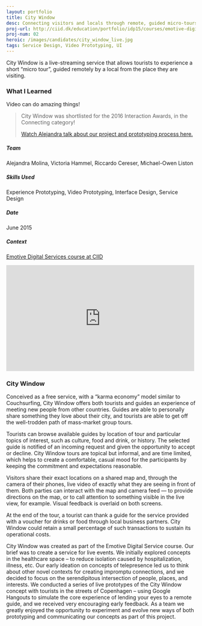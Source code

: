 ```yaml
---
layout: portfolio
title: City Window
desc: Connecting visitors and locals through remote, guided micro-tours 
proj-url: http://ciid.dk/education/portfolio/idp15/courses/emotive-digital-services/projects/city-window/
proj-num: 02
heroic: /images/candidates/city_window_live.jpg
tags: Service Design, Video Prototyping, UI
---
```



City Window is a live-streaming service that allows tourists to experience a short “micro tour”, guided remotely by a local from the place they are visiting.

### What I Learned
Video can do amazing things!

> City Window was shortlisted for the 2016 Interaction Awards, in the Connecting category!
>
> [Watch Alejandra talk about our project and prototyping process here.](http://awards.ixda.org/entry/2016/city-window/)

##### Team
Alejandra Molina, Victoria Hammel, Riccardo Cereser, Michael-Owen Liston

##### Skills Used
Experience Prototyping, Video Prototyping, Interface Design, Service Design

##### Date
June 2015

##### Context
[Emotive Digital Services course at CIID](http://ciid.dk/education/portfolio/idp15/courses/emotive-digital-services/projects/city-window/)

<iframe src="https://player.vimeo.com/video/138462032?byline=0&portrait=0" width="500" height="281" frameborder="0" webkitallowfullscreen mozallowfullscreen allowfullscreen></iframe>

### City Window

Conceived as a free service, with a “karma economy” model similar to Couchsurfing, City Window offers both tourists and guides an experience of meeting new people from other countries. Guides are able to personally share something they love about their city, and tourists are able to get off the well-trodden path of mass-market group tours.

Tourists can browse available guides by location of tour and particular topics of interest, such as culture, food and drink, or history. The selected guide is notified of an incoming request and given the opportunity to accept or decline. City Window tours are topical but informal, and are time limited, which helps to create a comfortable, casual mood for the participants by keeping the commitment and expectations reasonable.

Visitors share their exact locations on a shared map and, through the camera of their phones, live video of exactly what they are seeing in front of them. Both parties can interact with the map and camera feed — to provide directions on the map, or to call attention to something visible in the live view, for example. Visual feedback is overlaid on both screens.

At the end of the tour, a tourist can thank a guide for the service provided with a voucher for drinks or food through local business partners. City Window could retain a small percentage of such transactions to sustain its operational costs.

City Window was created as part of the Emotive Digital Service course. Our brief was to create a service for live events. We initially explored concepts in the healthcare space – to reduce isolation caused by hospitalization, illness, etc. Our early ideation on concepts of telepresence led us to think about other novel contexts for creating impromptu connections, and we decided to focus on the serendipitous intersection of people, places, and interests. We conducted a series of live prototypes of the City Window concept with tourists in the streets of Copenhagen – using Google Hangouts to simulate the core experience of lending your eyes to a remote guide, and we received very encouraging early feedback. As a team we greatly enjoyed the opportunity to experiment and evolve new ways of both prototyping and communicating our concepts as part of this project.

